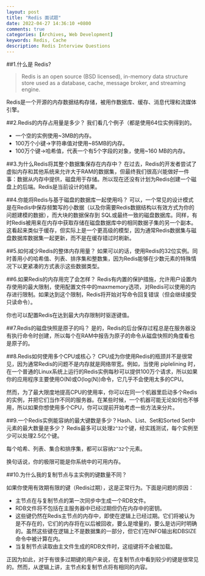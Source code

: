 ```yaml
---
layout: post
title: "Redis 面试题"
date: 2022-04-27 14:36:10 +0800
comments: true
categories: [Archives, Web Development]
keywords: Redis, Cache
description: Redis Interview Questions
---
```


##1.什么是 Redis?

>Redis is an open source (BSD licensed), in-memory data structure store used as a database, cache, message broker, and streaming engine.

Redis是一个开源的内存数据结构存储，被用作数据库、缓存、消息代理和流媒体引擎。

##2.Redis的内存占用量是多少？
我们看几个例子（都是使用64位实例得到的。

* 一个空的实例使用~3MB的内存。
* 100万个小键->字符串值对使用~85MB的内存。
* 100万个键->哈希值，代表一个有5个字段的对象，使用~160 MB的内存。

##3.为什么Redis将其整个数据集保存在内存中？
在过去，Redis的开发者尝试了虚拟内存和其他系统来允许大于RAM的数据集，但最终我们很高兴能做好一件事：数据从内存中提供，磁盘用于存储。所以现在还没有计划为Redis创建一个磁盘上的后端。Redis是当前设计的结果。

##4.你能将Redis与基于磁盘的数据库一起使用吗？
可以，一个常见的设计模式是在Redis中保存频繁写的小数据（以及你需要Redis数据结构以有效方式为你的问题建模的数据），而大块的数据保存到 SQL或最终一致的磁盘数据库。同样，有时Redis被用来在内存中获取存储在磁盘数据库中的相同数据子集的另一个副本。这看起来类似于缓存，但实际上是一个更高级的模型，因为通常Redis数据集与磁盘数据库数据集一起更新，而不是在缓存错过时刷新。

##5.如何减少Redis的整体内存用量？
如果可以的话，使用Redis的32位实例。同时善用小的哈希值、列表、排序集和整数集，因为Redis能够在少数元素的特殊情况下以更紧凑的方式表示这些数据类型。

##6.如果Redis的内存用完了会怎样？
Redis有内置的保护措施，允许用户设置内存使用的最大限制，使用配置文件中的maxmemory选项，对Redis可以使用的内存进行限制。如果达到这个限制，Redis将开始对写命令回复错误（但会继续接受只读命令）。

你也可以配置Redis在达到最大内存限制时驱逐键值。
<!--more-->
##7.Redis的磁盘快照是原子的吗？
是的，Redis的后台保存过程总是在服务器没有执行命令时创建，所以每个在RAM中报告为原子的命令从磁盘快照的角度看也是原子的。

##8.Redis如何使用多个CPU或核心？
CPU成为你使用Redis的瓶颈并不是很常见，因为通常Redis的问题不是内存就是网络带宽。例如，当使用 piplelining 时，在一个普通的Linux系统上运行的Redis实例每秒可以提供100万个请求，所以如果你的应用程序主要使用O(N)或O(log(N))命令，它几乎不会使用太多的CPU。

然而，为了最大限度地提高CPU的使用率，你可以在同一个机器里启动多个Redis的实例，并把它们当作不同的服务器。在某些时候，一个机器可能无论如何也不够用，所以如果你想使用多个CPU，你可以提前开始考虑一些方法来分片。

##9.一个Redis实例能容纳的最大键数是多少？Hash、List、Set和Sorted Set中元素的最大数量是多少？
Redis最多可以处理`2^32`个键，经实践测试，每个实例至少可以处理2.5亿个键。

每个哈希、列表、集合和排序集，都可以容纳`2^32`个元素。

换句话说，你的极限可能是你系统中的可用内存。

##10.为什么我的复制节点与主实例的键数量不同？

如果你使用有效期有限的键（Redis过期），这是正常行为。下面是问题的原因：

* 主节点在与复制节点的第一次同步中生成一个RDB文件。
* RDB文件将不包括在主服务器中已经过期但仍在内存中的密钥。
* 这些键仍然在Redis主节点的内存中，即使在逻辑上已经过期。它们将被认为是不存在的，它们的内存将在以后被回收，要么是增量的，要么是访问时明确的。虽然这些键在逻辑上不是数据集的一部分，但它们在INFO输出和DBSIZE命令中被计算在内。
* 当复制节点读取由主文件生成的RDB文件时，这组键将不会被加载。

正因为如此，对于有很多过期键的用户来说，在复制节点中看到较少的键是很常见的。然而，从逻辑上讲，主节点和复制节点将有相同的内容。



